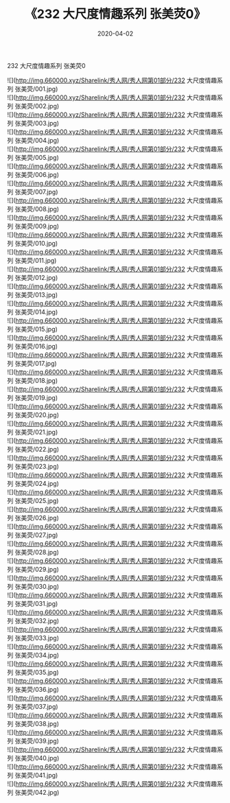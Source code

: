 ﻿---
layout: post
title:  《232 大尺度情趣系列 张美荧0》
date:   2020-04-02
img: http://img.660000.xyz/Sharelink/秀人网/秀人网第01部分/232 大尺度情趣系列 张美荧0/000.jpg
categories: [美女, 清纯, 唯美]
---

232 大尺度情趣系列 张美荧0

  ![](http://img.660000.xyz/Sharelink/秀人网/秀人网第01部分/232 大尺度情趣系列 张美荧/001.jpg) <br> ![](http://img.660000.xyz/Sharelink/秀人网/秀人网第01部分/232 大尺度情趣系列 张美荧/002.jpg) <br> ![](http://img.660000.xyz/Sharelink/秀人网/秀人网第01部分/232 大尺度情趣系列 张美荧/003.jpg) <br> ![](http://img.660000.xyz/Sharelink/秀人网/秀人网第01部分/232 大尺度情趣系列 张美荧/004.jpg) <br> ![](http://img.660000.xyz/Sharelink/秀人网/秀人网第01部分/232 大尺度情趣系列 张美荧/005.jpg) <br> ![](http://img.660000.xyz/Sharelink/秀人网/秀人网第01部分/232 大尺度情趣系列 张美荧/006.jpg) <br> ![](http://img.660000.xyz/Sharelink/秀人网/秀人网第01部分/232 大尺度情趣系列 张美荧/007.jpg) <br> ![](http://img.660000.xyz/Sharelink/秀人网/秀人网第01部分/232 大尺度情趣系列 张美荧/008.jpg) <br> ![](http://img.660000.xyz/Sharelink/秀人网/秀人网第01部分/232 大尺度情趣系列 张美荧/009.jpg) <br> ![](http://img.660000.xyz/Sharelink/秀人网/秀人网第01部分/232 大尺度情趣系列 张美荧/010.jpg) <br> ![](http://img.660000.xyz/Sharelink/秀人网/秀人网第01部分/232 大尺度情趣系列 张美荧/011.jpg) <br> ![](http://img.660000.xyz/Sharelink/秀人网/秀人网第01部分/232 大尺度情趣系列 张美荧/012.jpg) <br> ![](http://img.660000.xyz/Sharelink/秀人网/秀人网第01部分/232 大尺度情趣系列 张美荧/013.jpg) <br> ![](http://img.660000.xyz/Sharelink/秀人网/秀人网第01部分/232 大尺度情趣系列 张美荧/014.jpg) <br> ![](http://img.660000.xyz/Sharelink/秀人网/秀人网第01部分/232 大尺度情趣系列 张美荧/015.jpg) <br> ![](http://img.660000.xyz/Sharelink/秀人网/秀人网第01部分/232 大尺度情趣系列 张美荧/016.jpg) <br> ![](http://img.660000.xyz/Sharelink/秀人网/秀人网第01部分/232 大尺度情趣系列 张美荧/017.jpg) <br> ![](http://img.660000.xyz/Sharelink/秀人网/秀人网第01部分/232 大尺度情趣系列 张美荧/018.jpg) <br> ![](http://img.660000.xyz/Sharelink/秀人网/秀人网第01部分/232 大尺度情趣系列 张美荧/019.jpg) <br> ![](http://img.660000.xyz/Sharelink/秀人网/秀人网第01部分/232 大尺度情趣系列 张美荧/020.jpg) <br> ![](http://img.660000.xyz/Sharelink/秀人网/秀人网第01部分/232 大尺度情趣系列 张美荧/021.jpg) <br> ![](http://img.660000.xyz/Sharelink/秀人网/秀人网第01部分/232 大尺度情趣系列 张美荧/022.jpg) <br> ![](http://img.660000.xyz/Sharelink/秀人网/秀人网第01部分/232 大尺度情趣系列 张美荧/023.jpg) <br> ![](http://img.660000.xyz/Sharelink/秀人网/秀人网第01部分/232 大尺度情趣系列 张美荧/024.jpg) <br> ![](http://img.660000.xyz/Sharelink/秀人网/秀人网第01部分/232 大尺度情趣系列 张美荧/025.jpg) <br> ![](http://img.660000.xyz/Sharelink/秀人网/秀人网第01部分/232 大尺度情趣系列 张美荧/026.jpg) <br> ![](http://img.660000.xyz/Sharelink/秀人网/秀人网第01部分/232 大尺度情趣系列 张美荧/027.jpg) <br> ![](http://img.660000.xyz/Sharelink/秀人网/秀人网第01部分/232 大尺度情趣系列 张美荧/028.jpg) <br> ![](http://img.660000.xyz/Sharelink/秀人网/秀人网第01部分/232 大尺度情趣系列 张美荧/029.jpg) <br> ![](http://img.660000.xyz/Sharelink/秀人网/秀人网第01部分/232 大尺度情趣系列 张美荧/030.jpg) <br> ![](http://img.660000.xyz/Sharelink/秀人网/秀人网第01部分/232 大尺度情趣系列 张美荧/031.jpg) <br> ![](http://img.660000.xyz/Sharelink/秀人网/秀人网第01部分/232 大尺度情趣系列 张美荧/032.jpg) <br> ![](http://img.660000.xyz/Sharelink/秀人网/秀人网第01部分/232 大尺度情趣系列 张美荧/033.jpg) <br> ![](http://img.660000.xyz/Sharelink/秀人网/秀人网第01部分/232 大尺度情趣系列 张美荧/034.jpg) <br> ![](http://img.660000.xyz/Sharelink/秀人网/秀人网第01部分/232 大尺度情趣系列 张美荧/035.jpg) <br> ![](http://img.660000.xyz/Sharelink/秀人网/秀人网第01部分/232 大尺度情趣系列 张美荧/036.jpg) <br> ![](http://img.660000.xyz/Sharelink/秀人网/秀人网第01部分/232 大尺度情趣系列 张美荧/037.jpg) <br> ![](http://img.660000.xyz/Sharelink/秀人网/秀人网第01部分/232 大尺度情趣系列 张美荧/038.jpg) <br> ![](http://img.660000.xyz/Sharelink/秀人网/秀人网第01部分/232 大尺度情趣系列 张美荧/039.jpg) <br> ![](http://img.660000.xyz/Sharelink/秀人网/秀人网第01部分/232 大尺度情趣系列 张美荧/040.jpg) <br> ![](http://img.660000.xyz/Sharelink/秀人网/秀人网第01部分/232 大尺度情趣系列 张美荧/041.jpg) <br> ![](http://img.660000.xyz/Sharelink/秀人网/秀人网第01部分/232 大尺度情趣系列 张美荧/042.jpg) <br>